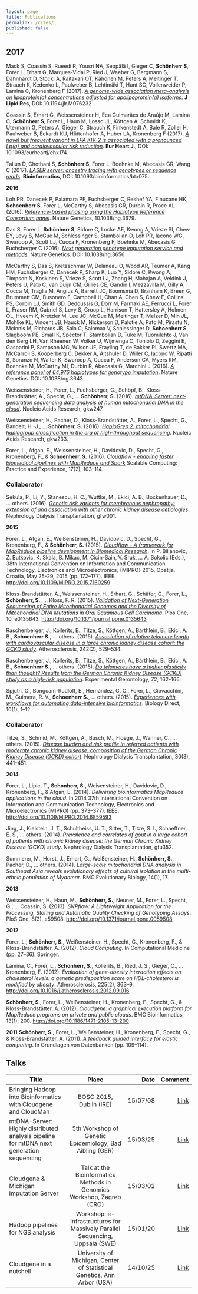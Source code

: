 ```yaml
---
layout: page
title: Publications
permalink: /cites/
published: false
---
```



## 2017

Mack S, Coassin S, Rueedi R, Yousri NA, Seppälä I, Gieger C, **Schönherr S**, Forer L, Erhart G, Marques-Vidal P, Ried J, Waeber G, Bergmann S, Dähnhardt D, Stöckl A, Raitakari OT, Kähönen M, Peters A, Meitinger T, Strauch K, Kedenko L, Paulweber B, Lehtimäki T, Hunt SC, Vollenweider P, Lamina C, Kronenberg F (2017). *[A genome-wide association meta-analysis on lipoprotein(a) concentrations adjusted for apolipoprotein(a) isoforms](http://www.jlr.org/content/early/2017/05/16/jlr.M076232)*. **J Lipid Res**, DOI: 10.1194/jlr.M076232

Coassin S, Erhart G, Weissensteiner H, Eca Guimarães de Araújo M, Lamina C, **Schönherr S**, Forer L, Haun M, Losso JL, Köttgen A, Schmidt K, Utermann G, Peters A, Gieger C, Strauch K, Finkenstedt A, Bale R, Zoller H, Paulweber B, Eckardt KU, Hüttenhofer A, Huber LA, Kronenberg F (2017). *[A novel but frequent variant in LPA KIV-2 is associated with a pronounced Lp(a) and cardiovascular risk reduction](https://doi.org/10.1093/eurheartj/ehx174)*. **Eur Heart J.**, DOI: 10.1093/eurheartj/ehx174.

Taliun D, Chothani S, **Schönherr S**, Forer L, Boehnke M, Abecasis GR, Wang C (2017). *[LASER server: ancestry tracing with genotypes or sequence reads](https://doi.org/10.1093/bioinformatics/btx075)*. **Bioinformatics**, DOI: 10.1093/bioinformatics/btx075.


**2016** 

Loh PR, Danecek P, Palamara PF, Fuchsberger C, Reshef YA, Finucane HK, **Schoenherr S**, Forer L, McCarthy S, Abecasis GR, Durbin R, Proce AL (2016). *[Reference-based phasing using the Haplotype Reference Consortium panel](http://www.nature.com/ng/journal/v48/n11/full/ng.3679.html)*. Nature Genetics, 10.1038/ng.3679.

Das S, Forer L, **Schönherr S**, Sidore C, Locke AE, Kwong A, Vrieze SI, Chew EY, Levy S, McGue M, Schlessinger S, Stambolian D, Loh PR, Iacono WG, Swaroop A, Scott LJ, Cucca F, Kronenberg F, Boehnke M, Abecasis G Fuchsberger C (2016). *[Next generation genotype imputation service and methods](http://www.nature.com/ng/journal/v48/n10/full/ng.3656.html)*. Nature Genetics. DOI: 10.1038/ng.3656

McCarthy S, Das S, Kretzschmar W, Delaneau O, Wood AR, Teumer A, Kang HM, Fuchsberger C, Danecek P, Sharp K, Luo Y, Sidore C, Kwong A, Timpson N, Koskinen S, Vrieze S, Scott LJ, Zhang H, Mahajan A, Veldink J, Peters U, Pato C, van Duijn CM, Gillies CE, Gandin I, Mezzavilla M, Gilly A, Cocca M, Traglia M, Angius A, Barrett JC, Boomsma D, Branham K, Breen G, Brummett CM, Busonero F, Campbell H, Chan A, Chen S, Chew E, Collins FS, Corbin LJ, Smith GD, Dedoussis G, Dorr M, Farmaki AE, Ferrucci L, Forer L, Fraser RM, Gabriel S, Levy S, Groop L, Harrison T, Hattersley A, Holmen OL, Hveem K, Kretzler M, Lee JC, McGue M, Meitinger T, Melzer D, Min JL, Mohlke KL, Vincent JB, Nauck M, Nickerson D, Palotie A, Pato M, Pirastu N, McInnis M, Richards JB, Sala C, Salomaa V, Schlessinger D, **Schoenherr S**, Slagboom PE, Small K, Spector T, Stambolian D, Tuke M, Tuomilehto J, Van den Berg LH, Van Rheenen W, Volker U, Wijmenga C, Toniolo D, Zeggini E, Gasparini P, Sampson MG, Wilson JF, Frayling T, de Bakker PI, Swertz MA, McCarroll S, Kooperberg C, Dekker A, Altshuler D, Willer C, Iacono W, Ripatti S, Soranzo N, Walter K, Swaroop A, Cucca F, Anderson CA, Myers RM, Boehnke M, McCarthy MI, Durbin R, Abecasis G, Marchini J (2016). *[A reference panel of 64,976 haplotypes for genotype imputation](http://www.nature.com/ng/journal/v48/n10/full/ng.3643.html)*. Nature Genetics. DOI: 10.1038/ng.3643

Weissensteiner, H., Forer, L., Fuchsberger, C., Schöpf, B., Kloss-Brandstätter, A., Specht, G., … **Schönherr, S.** (2016). *[mtDNA-Server: next-generation sequencing data analysis of human mitochondrial DNA in the cloud](http://nar.oxfordjournals.org/content/early/2016/04/15/nar.gkw247.long)*. Nucleic Acids Research, gkw247.

Weissensteiner, H., Pacher, D., Kloss-Brandstätter, A., Forer, L., Specht, G., Bandelt, H.-J., … **Schönherr, S.** (2016). *[HaploGrep 2: mitochondrial haplogroup classification in the era of high-throughput sequencing](http://nar.oxfordjournals.org/content/early/2016/04/15/nar.gkw233.long)*. Nucleic Acids Research, gkw233.

Forer, L., Afgan, E., Weissensteiner, H., Davidovic, D., Specht, G., Kronenberg, F., & **Schoenherr, S.** (2016). *[Cloudflow - enabling faster biomedical pipelines with MapReduce and Spark](http://www.scpe.org/index.php/scpe/article/view/1159/472)* Scalable Computing: Practice and Experience, 17(2), 103–114.

### Collaborator
Sekula, P., Li, Y., Stanescu, H. C., Wuttke, M., Ekici, A. B., Bockenhauer, D., … others. (2016). *[Genetic risk variants for membranous nephropathy: extension of and association with other chronic kidney disease aetiologies](http://ndt.oxfordjournals.org/content/early/2016/02/04/ndt.gfw001.long)*. Nephrology Dialysis Transplantation, gfw001.


**2015**

Forer, L., Afgan, E., Weißensteiner, H., Davidovic, D., Specht, G., Kronenberg, F., & **Schönherr, S.** (2015). *[Cloudflow - A framework for MapReduce pipeline development in Biomedical Research](http://ieeexplore.ieee.org/xpls/abs_all.jsp?arnumber=7160259&tag=1)*. In P. Biljanovic, Z. Butkovic, K. Skala, B. Mikac, M. Cicin-Sain, V. Sruk, … A. Sokolic (Eds.), 38th International Convention on Information and Communication Technology, Electronics and Microelectronics, {MIPRO} 2015, Opatija, Croatia, May 25-29, 2015 (pp. 172–177). IEEE. http://doi.org/10.1109/MIPRO.2015.7160259

Kloss-Brandstätter, A., Weissensteiner, H., Erhart, G., Schäfer, G., Forer, L., **Schönherr, S.**, … Kloss, F. R. (2015). *[Validation of Next-Generation Sequencing of Entire Mitochondrial Genomes and the Diversity of Mitochondrial DNA Mutations in Oral Squamous Cell Carcinoma](http://journals.plos.org/plosone/article?id=10.1371/journal.pone.0135643)*. Plos One, 10, e0135643. http://doi.org/10.1371/journal.pone.0135643

Raschenberger, J., Kollerits, B., Titze, S., Köttgen, A., Bärthlein, B., Ekici, A. B., **Schoenherr S.**,  … others. (2015). *[Association of relative telomere length with cardiovascular disease in a large chronic kidney disease cohort: the GCKD study](http://www.ncbi.nlm.nih.gov/pubmed/26302167)*. Atherosclerosis, 242(2), 529–534.

Raschenberger, J., Kollerits, B., Titze, S., Köttgen, A., Bärthlein, B., Ekici, A. B., **Schoenherr S.**, … others. (2015). *[Do telomeres have a higher plasticity than thought? Results from the German Chronic Kidney Disease (GCKD) study as a high-risk population](http://www.ncbi.nlm.nih.gov/pubmed/26423240)*. Experimental Gerontology, 72, 162–166.

Spjuth, O., Bongcam-Rudloff, E., Hernández, G. C., Forer, L., Giovacchini, M., Guimera, R. V., **Schoenherr S.**, … others. (2015). *[Experiences with workflows for automating data-intensive bioinformatics](http://www.ncbi.nlm.nih.gov/pmc/articles/PMC4539931/)*. Biology Direct, 10(1), 1–12.

### Collaborator
Titze, S., Schmid, M., Köttgen, A., Busch, M., Floege, J., Wanner, C., … others. (2015). *[Disease burden and risk profile in referred patients with moderate chronic kidney disease: composition of the German Chronic Kidney Disease (GCKD) cohort](http://ndt.oxfordjournals.org/content/early/2014/09/30/ndt.gfu294.full)*. Nephrology Dialysis Transplantation, 30(3), 441–451.

**2014**  

Forer, L., Lipic, T., **Schonherr, S.**, Weisensteiner, H., Davidovic, D., Kronenberg, F., & Afgan, E. (2014). *Delivering bioinformatics MapReduce applications in the cloud*. In 2014 37th International Convention on Information and Communication Technology, Electronics and Microelectronics (MIPRO) (pp. 373–377). IEEE. http://doi.org/10.1109/MIPRO.2014.6859593

Jing, J., Kielstein, J. T., Schultheiss, U. T., Sitter, T., Titze, S. I., Schaeffner, E. S., … others. (2014). *Prevalence and correlates of gout in a large cohort of patients with chronic kidney disease: the German Chronic Kidney Disease (GCKD) study*. Nephrology Dialysis Transplantation, gfu352.

Summerer, M., Horst, J., Erhart, G., Weißensteiner, H., **Schönherr, S.**, Pacher, D., … others. (2014). *Large-scale mitochondrial DNA analysis in Southeast Asia reveals evolutionary effects of cultural isolation in the multi-ethnic population of Myanmar*. BMC Evolutionary Biology, 14(1), 17.

**2013** 

Weissensteiner, H., Haun, M., **Schönherr, S.**, Neuner, M., Forer, L., Specht, G., … Coassin, S. (2013). *SNPflow: A Lightweight Application for the Processing, Storing and Automatic Quality Checking of Genotyping Assays*. PloS One, 8(3), e59508. http://doi.org/10.1371/journal.pone.0059508

**2012** 

Forer, L., **Schönherr, S.**, Weißensteiner, H., Specht, G., Kronenberg, F., & Kloss-Brandstätter, A. (2012). *Cloud Computing*. In Computational Medicine (pp. 27–36). Springer.

Lamina, C., Forer, L., **Schönherr, S.**, Kollerits, B., Ried, J. S., Gieger, C., … Kronenberg, F. (2012). *Evaluation of gene-obesity interaction effects on cholesterol levels: a genetic predisposition score on HDL-cholesterol is modified by obesity*. Atherosclerosis, 225(2), 363–9. http://doi.org/10.1016/j.atherosclerosis.2012.09.016

**Schönherr, S**., Forer, L., Weißensteiner, H., Kronenberg, F., Specht, G., & Kloss-Brandstätter, A. (2012). *Cloudgene: a graphical execution platform for MapReduce programs on private and public clouds*. BMC Bioinformatics, 13(1), 200. http://doi.org/10.1186/1471-2105-13-200

**2011** 
**Schönherr, S.**, Forer, L., Weißensteiner, H., Kronenberg, F., Specht, G., & Kloss-Brandstätter, A. (2011). *A feedback guided interface for elastic computing*. In Grundlagen von Datenbanken (pp. 109–114).


## Talks

| Title        | Place           | Date | Comment  |
| ------------- |:-------------:| -----:| -----:|
| Bringing Hadoop into Bioinformatics with Cloudgene and CloudMan | BOSC 2015, Dublin (IRE)     | 15/07/08 | [Link](http://www.open-bio.org/wiki/BOSC_2015) |
| mtDNA-Server: Highly distributed analysis pipeline for mtDNA next generation sequencing   | 5th Workshop of Genetic Epidemiology, Bad Aibling (GER) | 15/03/25 | [Link](http://seppinho.github.io/uploads/Scientific_Program_BadAibling.pdf) |
| Cloudgene & Michigan Imputation Server    | Talk at the Bioinformatics Methods in Genomics Workshop, Zagreb (CRO) | 15/03/02 | [Link](https://wiki.galaxyproject.org/News/WorkshopZagreb201503) |
| Hadoop pipelines for NGS analysis | Workshop: e-Infrastructures for Massively Parallel Sequencing, Uppsala (SWE)     | 15/01/20 |  [Link](http://www.scilifelab.se/events/workshop-e-infrastructures-for-massively-parallel-sequencing/) |
| Cloudgene in a nutshell | University of Michigan, Center of Statistical Genetics, Ann Arbor (USA)     | 14/10/25 | [Link](http://csg.sph.umich.edu/abecasis) |
